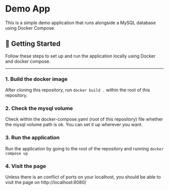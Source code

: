 # Demo App

This is a simple demo application that runs alongside a MySQL database using Docker Compose.

## 🚀 Getting Started

Follow these steps to set up and run the application locally using Docker and docker compose.

---

### 1. Build the docker image
After cloning this repository, run `docker build .` within the root of this repository.

### 2. Check the mysql volume
Check within the docker-compose.yaml (root of this repository) file whether the mysql volume path is ok. You can set it up wherever you want.

### 3. Run the application
Run the application by going to the root of the repository and running `docker compose up`

### 4. Visit the page
Unless there is an conflict of ports on your localhost, you should be able to visit the page on http://localhost:8080/
